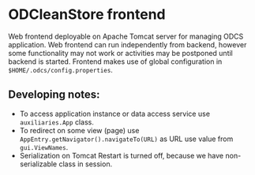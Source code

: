 ODCleanStore frontend
===============

Web frontend deployable on Apache Tomcat server for managing ODCS application.
Web frontend can run independently from backend, however some functionality may
not work or activities may be postponed until backend is started. Frontend makes
use of global configuration in `$HOME/.odcs/config.properties`.

Developing notes:
-----------------
- To access application instance or data access service use `auxiliaries.App`
  class.
- To redirect on some view (page) use `AppEntry.getNavigator().navigateTo(URL)`
  as URL use value from `gui.ViewNames`.
- Serialization on Tomcat Restart is turned off, because we have non-serializable
  class in session.